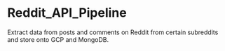 # Reddit_API_Pipeline
Extract data from posts and comments on Reddit from certain subreddits and store onto GCP and MongoDB.
